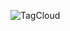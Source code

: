 ![TagCloud](https://upload.wikimedia.org/wikipedia/commons/thumb/a/a7/Web_2.0_Map.svg/800px-Web_2.0_Map.svg.png)
